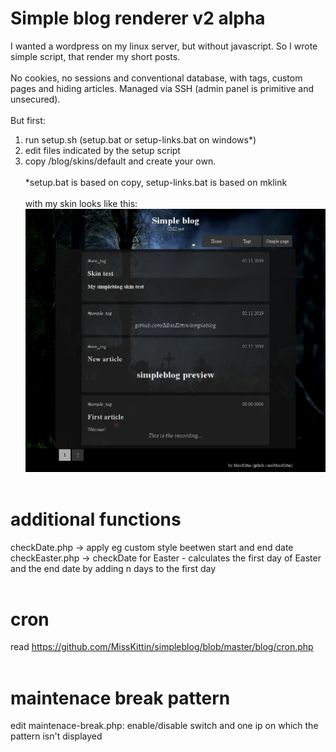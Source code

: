 # Simple blog renderer v2 alpha
I wanted a wordpress on my linux server, but without javascript. So I wrote simple script, that render my short posts.
<br><br>
No cookies, no sessions and conventional database, with tags, custom pages and hiding articles. Managed via SSH (admin panel is primitive and unsecured).<br><br>
But first:<br>
1) run setup.sh (setup.bat or setup-links.bat on windows*)
2) edit files indicated by the setup script
3) copy /blog/skins/default and create your own.<br><br>
*setup.bat is based on copy, setup-links.bat is based on mklink<br><br>
with my skin looks like this:<br>
![preview](https://raw.githubusercontent.com/MissKittin/simpleblog/master/preview_main.png)<br><br>
# additional functions
checkDate.php -> apply eg custom style beetwen start and end date<br>
checkEaster.php -> checkDate for Easter - calculates the first day of Easter and the end date by adding n days to the first day
<br><br>
# cron
read https://github.com/MissKittin/simpleblog/blob/master/blog/cron.php<br><br>
# maintenace break pattern
edit maintenace-break.php: enable/disable switch and one ip on which the pattern isn't displayed
